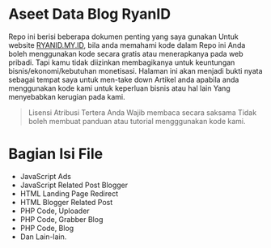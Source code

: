 # Aseet Data Blog RyanID

Repo ini berisi beberapa dokumen penting yang saya gunakan
Untuk website [RYANID.MY.ID](https://ryanid.my.id), bila anda memahami kode dalam Repo ini
Anda boleh menggunakan kode secara gratis atau menerapkanya pada web pribadi.
Tapi kamu tidak diizinkan membagikanya untuk keuntungan bisnis/ekonomi/kebutuhan monetisasi.
Halaman ini akan menjadi bukti nyata sebagai tempat saya untuk men-take down
Artikel anda apabila anda menggunakan kode kami untuk keperluan bisnis atau hal lain
Yang menyebabkan kerugian pada kami.

>Lisensi Atribusi Tertera
>Anda Wajib membaca secara saksama
>Tidak boleh membuat panduan atau tutorial mengggunakan kode kami.




# Bagian Isi File
- JavaScript Ads
- JavaScript Related Post Blogger
- HTML Landing Page Redirect
- HTML Blogger Related Post
- PHP Code, Uploader
- PHP Code, Grabber Blog
- PHP Code, Blog
- Dan Lain-lain.
